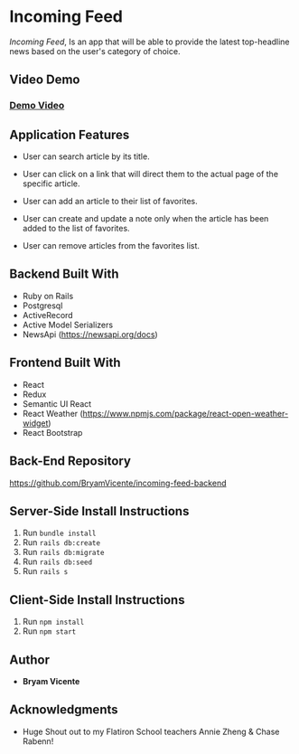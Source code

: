 # Incoming Feed

*Incoming Feed*, Is an app that will be able to provide the latest top-headline news based on the user's category of choice.


## Video Demo
### [Demo Video](https://youtu.be/7nSYuExPvjk)


## Application Features
- User can search article by its title.

- User can click on a link that will direct them to the actual page of the specific article.

- User can add an article to their list of favorites.

- User can create and update a note only when the article has been added to the list of favorites.

- User can remove articles from the favorites list.


## Backend Built With
- Ruby on Rails
- Postgresql
- ActiveRecord
- Active Model Serializers
- NewsApi (https://newsapi.org/docs)

## Frontend Built With
- React
- Redux
- Semantic UI React
- React Weather (https://www.npmjs.com/package/react-open-weather-widget)
- React Bootstrap

## Back-End Repository
https://github.com/BryamVicente/incoming-feed-backend

## Server-Side Install Instructions
1. Run `bundle install`
2. Run `rails db:create`
3. Run `rails db:migrate`
4. Run `rails db:seed`
5. Run `rails s`

## Client-Side Install Instructions
1. Run `npm install`
2. Run `npm start`

## Author
- **Bryam Vicente**

## Acknowledgments
- Huge Shout out to my Flatiron School teachers Annie Zheng & Chase Rabenn!
